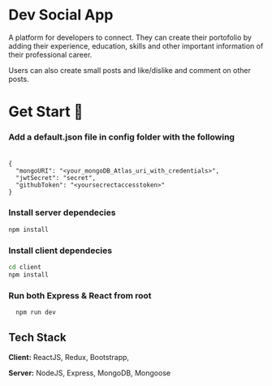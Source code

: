 # Dev Social App

A platform for developers to connect. They can create their portofolio by adding their experience, education, skills and other important information of their professional career.

Users can also create small posts and like/dislike and comment on other posts.

# **Get Start** 🚀

### **Add a default.json file in config folder with the following**<br><br>

```
{
  "mongoURI": "<your_mongoDB_Atlas_uri_with_credentials>",
  "jwtSecret": "secret",
  "githubToken": "<yoursecrectaccesstoken>"
}
```

### **Install server dependecies**

```bash
npm install
```
### **Install client dependecies**

```bash
cd client
npm install
```

### **Run both Express & React from root**

```bash
  npm run dev
```

## Tech Stack

**Client:** ReactJS, Redux, Bootstrapp, 

**Server:** NodeJS, Express, MongoDB, Mongoose

    
